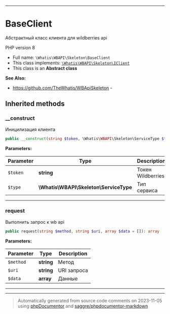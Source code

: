 ***

# BaseClient

Абстрактный класс клиента
для wildberries api

PHP version 8

* Full name: `\Whatis\WBAPI\Skeleton\BaseClient`
* This class implements:
[`\Whatis\WBAPI\Skeleton\IClient`](./IClient.md)
* This class is an **Abstract class**

**See Also:**

* https://github.com/TheWhatis/WBApiSkeleton - 






## Inherited methods


### __construct

Иницилизация клиента

```php
public __construct(string $token, \Whatis\WBAPI\Skeleton\ServiceType $type): mixed
```








**Parameters:**

| Parameter | Type | Description |
|-----------|------|-------------|
| `$token` | **string** | Токен Wildberries |
| `$type` | **\Whatis\WBAPI\Skeleton\ServiceType** | Тип сервиса |




***

### request

Выполнить запрос к wb api

```php
public request(string $method, string $uri, array $data = []): array
```








**Parameters:**

| Parameter | Type | Description |
|-----------|------|-------------|
| `$method` | **string** | Метод |
| `$uri` | **string** | URI запроса |
| `$data` | **array** | Данные |




***


***
> Automatically generated from source code comments on 2023-11-05 using [phpDocumentor](http://www.phpdoc.org/) and [saggre/phpdocumentor-markdown](https://github.com/Saggre/phpDocumentor-markdown)
